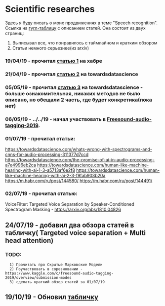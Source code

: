 # Scientific researches
Здесь я буду писать о моих продвижениях в теме "Speech recognition".
Ссылка на [гугл-таблицу](https://docs.google.com/spreadsheets/d/1rFv8BecwJ_TwTR5gNuPmNbKJjQrw-FQ7MnWDofIi3zQ/edit?usp=sharing) с описанием статей.
Она состоит из двух страниц:
1) Выписывал все, что понравилось с таймлайном и кратким обзором
2) Статьи немного серьезнее(из arxiv)

### 19/04/19 - прочитал [статью 1](https://habr.com/ru/post/226143/) на хабре
### 21/04/19 - прочитал [статью 2](https://towardsdatascience.com/ok-google-how-to-do-speech-recognition-f77b5d7cbe0b) на towardsdatascience
### 05/05/19 - прочитал [статью 3](https://towardsdatascience.com/speech-recognition-is-hard-part-1-258e813b6eb7) на towardsdatascience - больше ознакомительная, никаких методов не было описано, но обещали 2 часть, где будет конкретика(пока нет)
### 06/05/19 - ../../19 - начал участвовать в [Freesound-audio-tagging-2019](https://www.kaggle.com/c/freesound-audio-tagging-2019/overview/submission-modes).
### 01/07/19 - прочитал статьи:
https://towardsdatascience.com/whats-wrong-with-spectrograms-and-cnns-for-audio-processing-311377d7ccd
https://towardsdatascience.com/the-promise-of-ai-in-audio-processing-a7e4996eb2ca
https://towardsdatascience.com/human-like-machine-hearing-with-ai-1-3-a5713af6e2f8
https://towardsdatascience.com/human-like-machine-hearing-with-ai-2-3-f9fab903b20a
https://m.habr.com/ru/post/144580/
https://m.habr.com/ru/post/144491/
### 02/07/19 - прочитал статью: 
VoiceFilter: Targeted Voice Separation by Speaker-Conditioned Spectrogram Masking - https://arxiv.org/abs/1810.04826

## 24/07/19 - добавил два обзора статей в табличку( Targeted voice separation + Multi head attention)
### TODO: 
      1) Прочитать про Скрытые Марковские Модели
      2) Поучаствовать в соревновании - https://www.kaggle.com/c/freesound-audio-tagging-2019/overview/submission-modes
      3) сделать краткий обзор статей за 01/07/19

## 19/10/19 - Обновил [табличку](https://docs.google.com/spreadsheets/d/1rFv8BecwJ_TwTR5gNuPmNbKJjQrw-FQ7MnWDofIi3zQ/edit?usp=sharing) 
